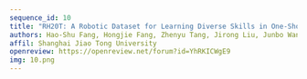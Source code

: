 ```yaml
---
sequence_id: 10
title: "RH20T: A Robotic Dataset for Learning Diverse Skills in One-Shot"
authors: Hao-Shu Fang, Hongjie Fang, Zhenyu Tang, Jirong Liu, Junbo Wang, Haoyi Zhu, Cewu Lu
affil: Shanghai Jiao Tong University
openreview: https://openreview.net/forum?id=YhRKICWgE9
img: 10.png
---
```

